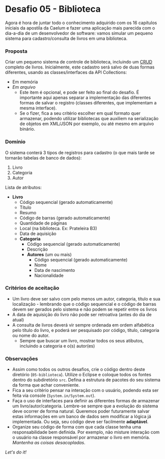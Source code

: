 # Desafio 05 - Biblioteca

Agora é hora de juntar todo o conhecimento adquirido com os 16 capítulos iniciais da apostila da Caelum e fazer uma aplicação mais parecida com o dia-a-dia de um desenvolvedor de software: vamos simular um pequeno sistema para cadastro/consulta de livros em uma biblioteca.

### Proposta

Criar um pequeno sistema de controle de biblioteca, incluindo um [CRUD](https://pt.wikipedia.org/wiki/CRUD) completo de livros. Inicialmente, este cadastro será salvo de duas formas diferentes, usando as classes/interfaces da API Collections:

- Em memória
- _Em arquivo_
    - Este item é opcional, e pode ser feito ao final do desafio. É importante aqui apenas separar a implementação das diferentes formas de salvar o registro (classes diferentes, que implementam a mesma interface).
    - Se o fizer, fica a seu critério escolher em qual formato quer armazenar, podendo utilizar bibliotecas que auxiliem na serialização de objetos em XML/JSON por exemplo, ou até mesmo em arquivo binário.

### Domínio

O sistema conterá 3 tipos de registros para cadastro (o que mais tarde se tornarão tabelas de banco de dados):

1. Livro
2. Categoria
3. Autor

Lista de atributos:

- **Livro**
    - Código sequencial (gerado automaticamente)
    - Título
    - Resumo
    - Código de barras (gerado automaticamente)
    - Quantidade de páginas
    - Local (na biblioteca. Ex: Prateleira B3)
    - Data de aquisição
    - **Categoria**
        - Código sequencial (gerado automaticamente)
        - Descrição
        - **Autores** (um ou mais)
            - Código sequencial (gerado automaticamente)
            - Nome
            - Data de nascimento
            - Nacionalidade

### Critérios de aceitação

- Um livro deve ser salvo com pelo menos um autor, categoria, título e sua localização - lembrando que o código sequencial e o código de barras devem ser gerados pelo sistema e não podem se repetir entre os livros
- A data de aquisição do livro não pode ser retroativa (antes do dia de atual)
- A consulta de livros deverá vir sempre ordenada em ordem alfabética pelo título do livro, e poderá ser pesquisado por código, título, categoria ou nome do autor.
    - Sempre que buscar um livro, mostrar todos os seus atibutos, incluindo a categoria e o(s) autor(es)

### Observações

- Assim como todos os outros desafios, crie o código dentro deste diretório (`05-biblioteca`). Utilize o Eclipse e coloque todos os fontes dentro do subdiretório `src`. Defina a estrutura de pacotes do seu sistema da forma que achar conveniente.
- Fica a seu critério pensar na interação com o usuário, podendo esta ser feita via console (`System.in/System.out`).
- Faça o uso de interfaces para definir as diferentes formas de armazenar um livro/autor/categoria. Lembre-se sempre que a evolução do sistema deve ocorrer de forma natural. Queremos poder futuramente salvar estas informações em um banco de dados sem modificar a lógica já implementada. Ou seja, seu código deve ser facilmente **adaptável**.
- Organize seu código de forma com que cada classe tenha uma responsabilidade bem definida. Por exemplo, não misture interação com o usuário na classe responsável por armazenar o livro em memória. _Mantenha as coisas desacopladas_.

_Let's do it!_